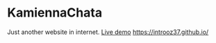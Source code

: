 # KamiennaChata
Just another website in internet.
[Live demo](https://introoz37.github.io/kamiennachata)
https://introoz37.github.io/
